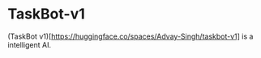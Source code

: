# TaskBot-v1
(TaskBot v1)[https://huggingface.co/spaces/Advay-Singh/taskbot-v1] is a intelligent AI.
